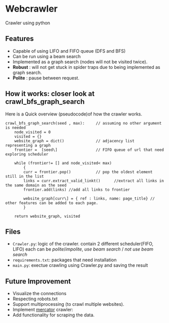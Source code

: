 # Webcrawler

Crawler using python

## Features
- Capable of using LIFO and FIFO queue (DFS and BFS)
- Can be run using a beam search 
- Implemented as a graph search (nodes will not be visited twice).
- **Robust** : will not get stuck in spider traps due to being implemented as graph search.
- **Polite** : pause between request.

## How it works: closer look at crawl_bfs_graph_search

Here is a Quick overview (pseudocode)of how the crawler works.




>
    crawl_bfs_graph_search(seed , max):     // assuming no other argument is needed
        node_visited = 0 
        visited = {}
        website_graph = dict()              // adjacency list  representing a graph 
        frontier =  [seed\]                 // FIFO queue of url that need exploring scheduler 

        while (frontier!= [] and node_visited< max)
            {
            curr = frontier.pop()           // pop the oldest element still in the list
            links = curr.extract_valid_linkt()      //extract all links in the same domain as the seed
            frontier.add(links) //add all links to frontier

            website_graph[curr\] = { ref : links, name: page_title} // other features can be added to each page.
            }

        return website_graph, visited       


## Files 
* `Crawler.py`: logic of the crawler. contain 2 different scheduler(FIFO, LIFO) each can be *polite*/*impolite*, *use beam search* / *not use beam search* 
* `requirements.txt`: packages that need installation
* `main.py`: exectue crawling using Crawler.py and saving the result

## Future Improvement

- Visualize the connections
- Respecting robots.txt
- Support multiprocessing (to crawl multiple websites).
- Implement [mercator](https://link.springer.com/article/10.1023/A:1019213109274) crawler:
- Add functionality for scraping the data.

